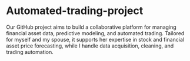 # Automated-trading-project
Our GitHub project aims to build a collaborative platform for managing financial asset data, predictive modeling, and automated trading. Tailored for myself and my spouse, it supports her expertise in stock and financial asset price forecasting, while I handle data acquisition, cleaning, and trading automation.
